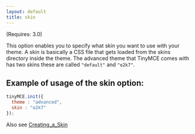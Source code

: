 ```yaml
---
layout: default
title: skin
---
```


(Requires: 3.0)

This option enables you to specify what skin you want to use with your theme. A skin is basically a CSS file that gets loaded from the skins directory inside the theme. The advanced theme that TinyMCE comes with has two skins these are called `"default"` and `"o2k7"`.

## Example of usage of the skin option:

```js
tinyMCE.init({
  theme : "advanced",
  skin : "o2k7"
});
```

Also see [Creating_a_Skin](https://www.tiny.cloud/docs-3x/customization/TinyMCE3x@Creating_a_skin/)
